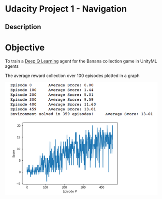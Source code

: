 # Udacity Project 1 - Navigation

## Description

# Objective

To train a [Deep Q Learning](https://deepmind.com/research/dqn/) agent for the Banana collection game in UnityML agents


The average reward collection over 100 episodes plotted in a graph


![](images/dqn_banana_trained_agent.png)
